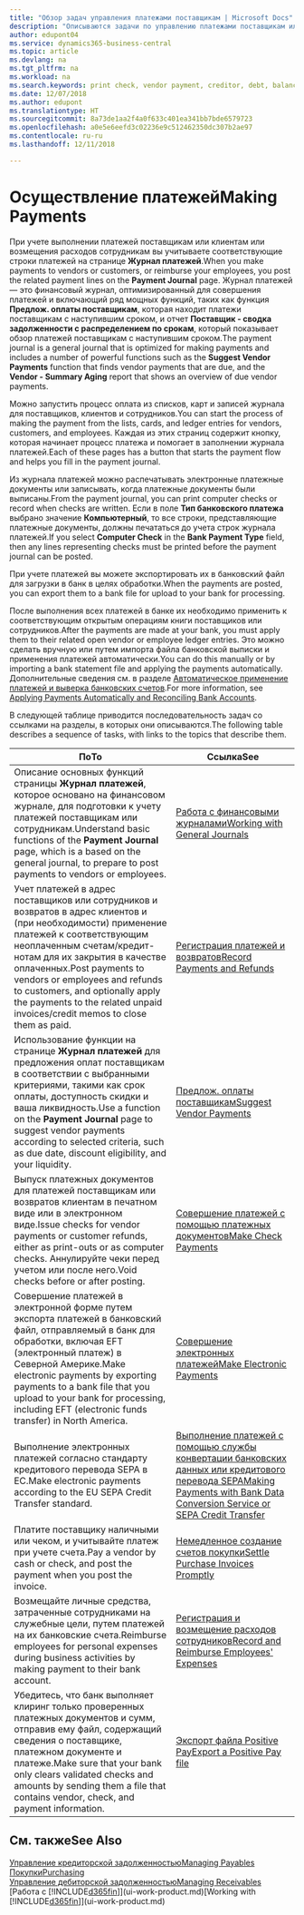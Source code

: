 ```yaml
---
title: "Обзор задач управления платежами поставщикам | Microsoft Docs"
description: "Описываются задачи по управлению платежами поставщикам или кредиторам, включая учет строк платежей и получение обзора сумм к оплате."
author: edupont04
ms.service: dynamics365-business-central
ms.topic: article
ms.devlang: na
ms.tgt_pltfrm: na
ms.workload: na
ms.search.keywords: print check, vendor payment, creditor, debt, balance due, AP
ms.date: 12/07/2018
ms.author: edupont
ms.translationtype: HT
ms.sourcegitcommit: 8a73de1aa2f4a0f633c401ea341bb7bde6579723
ms.openlocfilehash: a0e5e6eefd3c02236e9c512462350dc307b2ae97
ms.contentlocale: ru-ru
ms.lasthandoff: 12/11/2018

---
```

# <a name="making-payments"></a><span data-ttu-id="d87a1-103">Осуществление платежей</span><span class="sxs-lookup"><span data-stu-id="d87a1-103">Making Payments</span></span>

<span data-ttu-id="d87a1-104">При учете выполнении платежей поставщикам или клиентам или возмещения расходов сотрудникам вы учитываете соответствующие строки платежей на странице **Журнал платежей**.</span><span class="sxs-lookup"><span data-stu-id="d87a1-104">When you make payments to vendors or customers, or reimburse your employees, you post the related payment lines on the **Payment Journal** page.</span></span> <span data-ttu-id="d87a1-105">Журнал платежей — это финансовый журнал, оптимизированный для совершения платежей и включающий ряд мощных функций, таких как функция **Предлож. оплаты поставщикам**, которая находит платежи поставщикам с наступившим сроком, и отчет **Поставщик - сводка задолженности с распределением по срокам**, который показывает обзор платежей поставщикам с наступившим сроком.</span><span class="sxs-lookup"><span data-stu-id="d87a1-105">The payment journal is a general journal that is optimized for making payments and includes a number of powerful functions such as the **Suggest Vendor Payments** function that finds vendor payments that are due, and the **Vendor - Summary Aging** report that shows an overview of due vendor payments.</span></span>  

<span data-ttu-id="d87a1-106">Можно запустить процесс оплата из списков, карт и записей журнала для поставщиков, клиентов и сотрудников.</span><span class="sxs-lookup"><span data-stu-id="d87a1-106">You can start the process of making the payment from the lists, cards, and ledger entries for vendors, customers, and employees.</span></span> <span data-ttu-id="d87a1-107">Каждая из этих страниц содержит кнопку, которая начинает процесс платежа и помогает в заполнении журнала платежей.</span><span class="sxs-lookup"><span data-stu-id="d87a1-107">Each of these pages has a button that starts the payment flow and helps you fill in the payment journal.</span></span>  

<span data-ttu-id="d87a1-108">Из журнала платежей можно распечатывать электронные платежные документы или записывать, когда платежные документы были выписаны.</span><span class="sxs-lookup"><span data-stu-id="d87a1-108">From the payment journal, you can print computer checks or record when checks are written.</span></span> <span data-ttu-id="d87a1-109">Если в поле **Тип банковского платежа** выбрано значение **Компьютерный**, то все строки, представляющие платежные документы, должны печататься до учета строк журнала платежей.</span><span class="sxs-lookup"><span data-stu-id="d87a1-109">If you select **Computer Check** in the **Bank Payment Type** field, then any lines representing checks must be printed before the payment journal can be posted.</span></span>

<span data-ttu-id="d87a1-110">При учете платежей вы можете экспортировать их в банковский файл для загрузки в банк в целях обработки.</span><span class="sxs-lookup"><span data-stu-id="d87a1-110">When the payments are posted, you can export them to a bank file for upload to your bank for processing.</span></span>

<span data-ttu-id="d87a1-111">После выполнения всех платежей в банке их необходимо применить к соответствующим открытым операциям книги поставщиков или сотрудников.</span><span class="sxs-lookup"><span data-stu-id="d87a1-111">After the payments are made at your bank, you must apply them to their related open vendor or employee ledger entries.</span></span> <span data-ttu-id="d87a1-112">Это можно сделать вручную или путем импорта файла банковской выписки и применения платежей автоматически.</span><span class="sxs-lookup"><span data-stu-id="d87a1-112">You can do this manually or by importing a bank statement file and applying the payments automatically.</span></span> <span data-ttu-id="d87a1-113">Дополнительные сведения см. в разделе [Автоматическое применение платежей и выверка банковских счетов](receivables-apply-payments-auto-reconcile-bank-accounts.md).</span><span class="sxs-lookup"><span data-stu-id="d87a1-113">For more information, see [Applying Payments Automatically and Reconciling Bank Accounts](receivables-apply-payments-auto-reconcile-bank-accounts.md).</span></span>

<span data-ttu-id="d87a1-114">В следующей таблице приводится последовательность задач со ссылками на разделы, в которых они описываются.</span><span class="sxs-lookup"><span data-stu-id="d87a1-114">The following table describes a sequence of tasks, with links to the topics that describe them.</span></span>

| <span data-ttu-id="d87a1-115">По</span><span class="sxs-lookup"><span data-stu-id="d87a1-115">To</span></span> | <span data-ttu-id="d87a1-116">Ссылка</span><span class="sxs-lookup"><span data-stu-id="d87a1-116">See</span></span> |
| --- | --- |
|<span data-ttu-id="d87a1-117">Описание основных функций страницы **Журнал платежей**, которое основано на финансовом журнале, для подготовки к учету платежей поставщикам или сотрудникам.</span><span class="sxs-lookup"><span data-stu-id="d87a1-117">Understand basic functions of the **Payment Journal** page, which is a based on the general journal, to prepare to post payments to vendors or employees.</span></span>|[<span data-ttu-id="d87a1-118">Работа с финансовыми журналами</span><span class="sxs-lookup"><span data-stu-id="d87a1-118">Working with General Journals</span></span>](ui-work-general-journals.md)|
|<span data-ttu-id="d87a1-119">Учет платежей в адрес поставщиков или сотрудников и возвратов в адрес клиентов и (при необходимости) применение платежей к соответствующим неоплаченным счетам/кредит-нотам для их закрытия в качестве оплаченных.</span><span class="sxs-lookup"><span data-stu-id="d87a1-119">Post payments to vendors or employees and refunds to customers, and optionally apply the payments to the related unpaid invoices/credit memos to close them as paid.</span></span>|[<span data-ttu-id="d87a1-120">Регистрация платежей и возвратов</span><span class="sxs-lookup"><span data-stu-id="d87a1-120">Record Payments and Refunds</span></span>](payables-how-post-payments-refunds.md)|
| <span data-ttu-id="d87a1-121">Использование функции на странице **Журнал платежей** для предложения оплат поставщикам в соответствии с выбранными критериями, такими как срок оплаты, доступность скидки и ваша ликвидность.</span><span class="sxs-lookup"><span data-stu-id="d87a1-121">Use a function on the **Payment Journal** page to suggest vendor payments according to selected criteria, such as due date, discount eligibility, and your liquidity.</span></span> |[<span data-ttu-id="d87a1-122">Предлож. оплаты поставщикам</span><span class="sxs-lookup"><span data-stu-id="d87a1-122">Suggest Vendor Payments</span></span>](payables-how-suggest-vendor-payments.md) |
| <span data-ttu-id="d87a1-123">Выпуск платежных документов для платежей поставщикам или возвратов клиентам в печатном виде или в электронном виде.</span><span class="sxs-lookup"><span data-stu-id="d87a1-123">Issue checks for vendor payments or customer refunds, either as print-outs or as computer checks.</span></span> <span data-ttu-id="d87a1-124">Аннулируйте чеки перед учетом или после него.</span><span class="sxs-lookup"><span data-stu-id="d87a1-124">Void checks before or after posting.</span></span> |[<span data-ttu-id="d87a1-125">Совершение платежей с помощью платежных документов</span><span class="sxs-lookup"><span data-stu-id="d87a1-125">Make Check Payments</span></span>](payables-how-work-checks.md) |
|<span data-ttu-id="d87a1-126">Совершение платежей в электронной форме путем экспорта платежей в банковский файл, отправляемый в банк для обработки, включая EFT (электронный платеж) в Северной Америке.</span><span class="sxs-lookup"><span data-stu-id="d87a1-126">Make electronic payments by exporting payments to a bank file that you upload to your bank for processing, including EFT (electronic funds transfer) in North America.</span></span> |[<span data-ttu-id="d87a1-127">Совершение электронных платежей</span><span class="sxs-lookup"><span data-stu-id="d87a1-127">Make Electronic Payments</span></span>](payables-how-export-payments-bank-file.md)|
|<span data-ttu-id="d87a1-128">Выполнение электронных платежей согласно стандарту кредитового перевода SEPA в ЕС.</span><span class="sxs-lookup"><span data-stu-id="d87a1-128">Make electronic payments according to the EU SEPA Credit Transfer standard.</span></span>|[<span data-ttu-id="d87a1-129">Выполнение платежей с помощью службы конвертации банковских данных или кредитового перевода SEPA</span><span class="sxs-lookup"><span data-stu-id="d87a1-129">Making Payments with Bank Data Conversion Service or SEPA Credit Transfer</span></span>](finance-make-payments-with-bank-data-conversion-service-or-sepa-credit-transfer.md)|
| <span data-ttu-id="d87a1-130">Платите поставщику наличными или чеком, и учитывайте платеж при учете счета.</span><span class="sxs-lookup"><span data-stu-id="d87a1-130">Pay a vendor by cash or check, and post the payment when you post the invoice.</span></span> |[<span data-ttu-id="d87a1-131">Немедленное создание счетов покупки</span><span class="sxs-lookup"><span data-stu-id="d87a1-131">Settle Purchase Invoices Promptly</span></span>](finance-how-to-settle-purchase-invoices-promptly.md) |
|<span data-ttu-id="d87a1-132">Возмещайте личные средства, затраченные сотрудниками на служебные цели, путем платежей на их банковские счета.</span><span class="sxs-lookup"><span data-stu-id="d87a1-132">Reimburse employees for personal expenses during business activities by making payment to their bank account.</span></span>|[<span data-ttu-id="d87a1-133">Регистрация и возмещение расходов сотрудников</span><span class="sxs-lookup"><span data-stu-id="d87a1-133">Record and Reimburse Employees' Expenses</span></span>](finance-how-record-reimburse-employee-expenses.md)|
| <span data-ttu-id="d87a1-134">Убедитесь, что банк выполняет клиринг только проверенных платежных документов и сумм, отправив ему файл, содержащий сведения о поставщике, платежном документе и платеже.</span><span class="sxs-lookup"><span data-stu-id="d87a1-134">Make sure that your bank only clears validated checks and amounts by sending them a file that contains vendor, check, and payment information.</span></span> |[<span data-ttu-id="d87a1-135">Экспорт файла Positive Pay</span><span class="sxs-lookup"><span data-stu-id="d87a1-135">Export a Positive Pay file</span></span>](finance-how-positive-pay.md) |

## <a name="see-also"></a><span data-ttu-id="d87a1-136">См. также</span><span class="sxs-lookup"><span data-stu-id="d87a1-136">See Also</span></span>
[<span data-ttu-id="d87a1-137">Управление кредиторской задолженностью</span><span class="sxs-lookup"><span data-stu-id="d87a1-137">Managing Payables</span></span>](payables-manage-payables.md)  
[<span data-ttu-id="d87a1-138">Покупки</span><span class="sxs-lookup"><span data-stu-id="d87a1-138">Purchasing</span></span>](purchasing-manage-purchasing.md)  
[<span data-ttu-id="d87a1-139">Управление дебиторской задолженностью</span><span class="sxs-lookup"><span data-stu-id="d87a1-139">Managing Receivables</span></span>](receivables-manage-receivables.md)  
<span data-ttu-id="d87a1-140">[Работа с [!INCLUDE[d365fin](includes/d365fin_md.md)]](ui-work-product.md)</span><span class="sxs-lookup"><span data-stu-id="d87a1-140">[Working with [!INCLUDE[d365fin](includes/d365fin_md.md)]](ui-work-product.md)</span></span>  

